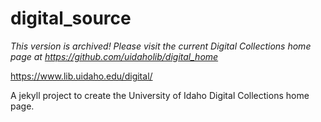 # digital_source

*This version is archived! Please visit the current Digital Collections home page at <https://github.com/uidaholib/digital_home>*

<https://www.lib.uidaho.edu/digital/>

A jekyll project to create the University of Idaho Digital Collections home page.
